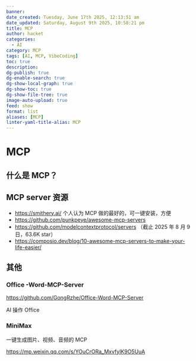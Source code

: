 ```yaml
---
banner: 
date_created: Tuesday, June 17th 2025, 12:13:51 am
date_updated: Saturday, August 9th 2025, 10:58:21 pm
title: MCP
author: hacket
categories:
  - AI
category: MCP
tags: [AI, MCP, VibeCoding]
toc: true
description: 
dg-publish: true
dg-enable-search: true
dg-show-local-graph: true
dg-show-toc: true
dg-show-file-tree: true
image-auto-upload: true
feed: show
format: list
aliases: [MCP]
linter-yaml-title-alias: MCP
---
```


# MCP

## 什么是 MCP？

## MCP server 资源

- <https://smithery.ai/> 个人认为 MCP 做的最好的，可一键安装，方便
- <https://github.com/punkpeye/awesome-mcp-servers>  
- <https://github.com/modelcontextprotocol/servers> （截止 2025 年 8 月 9 日，63.6K star）
- <https://composio.dev/blog/10-awesome-mcp-servers-to-make-your-life-easier/>

## 其他

### Office -Word-MCP-Server

<https://github.com/GongRzhe/Office-Word-MCP-Server>

AI 操作 Office

### MiniMax

一键生成图片、视频、音频的 MCP

<https://mp.weixin.qq.com/s/YOuCrORa_MxvfylK9O5UuA>

